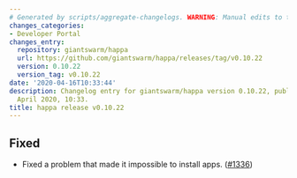 ```yaml
---
# Generated by scripts/aggregate-changelogs. WARNING: Manual edits to this files will be overwritten.
changes_categories:
- Developer Portal
changes_entry:
  repository: giantswarm/happa
  url: https://github.com/giantswarm/happa/releases/tag/v0.10.22
  version: 0.10.22
  version_tag: v0.10.22
date: '2020-04-16T10:33:44'
description: Changelog entry for giantswarm/happa version 0.10.22, published on 16
  April 2020, 10:33.
title: happa release v0.10.22
---
```


## Fixed

- Fixed a problem that made it impossible to install apps. ([#1336](https://github.com/giantswarm/happa/pull/1336))

